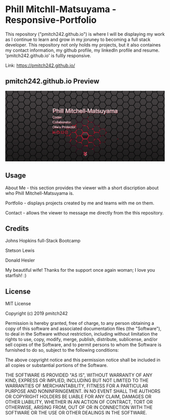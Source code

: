 # Phill Mitchll-Matsuyama - Responsive-Portfolio

This repository ("pmitch242.github.io") is where I will be displaying my work as I continue to learn and grow in my joruney to becoming a full stack developer. This repository not only holds my projects, but it also containes my contact information, my github profile, my linkedIn profile and resume. 'pmitch242.github.io' is fullly responsive.

Link: https://pmitch242.github.io/

## pmitch242.github.io Preview
<img alt="Preview" src="assets/images/preview.png">


## Usage
About Me  - this section provides the viewer with a short discription about who Phill Mitchell-Matsuyama is.

Portfolio - displays projects created by me and teams with me on them.

Contact - allows the viewer to message me directly from the this repository.

## Credits
Johns Hopkins full-Stack Bootcamp

Stetson Lewis

Donald Hesler

My beautiful wife! Thanks for the support once again woman; I love you starfish! :)

## License
MIT License

Copyright (c) 2019 pmitch242

Permission is hereby granted, free of charge, to any person obtaining a copy of this software and associated documentation files (the "Software"), to deal in the Software without restriction, including without limitation the rights to use, copy, modify, merge, publish, distribute, sublicense, and/or sell copies of the Software, and to permit persons to whom the Software is furnished to do so, subject to the following conditions:

The above copyright notice and this permission notice shall be included in all copies or substantial portions of the Software.

THE SOFTWARE IS PROVIDED "AS IS", WITHOUT WARRANTY OF ANY KIND, EXPRESS OR IMPLIED, INCLUDING BUT NOT LIMITED TO THE WARRANTIES OF MERCHANTABILITY, FITNESS FOR A PARTICULAR PURPOSE AND NONINFRINGEMENT. IN NO EVENT SHALL THE AUTHORS OR COPYRIGHT HOLDERS BE LIABLE FOR ANY CLAIM, DAMAGES OR OTHER LIABILITY, WHETHER IN AN ACTION OF CONTRACT, TORT OR OTHERWISE, ARISING FROM, OUT OF OR IN CONNECTION WITH THE SOFTWARE OR THE USE OR OTHER DEALINGS IN THE SOFTWARE.
